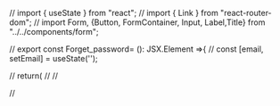 // import { useState } from "react";
// import { Link } from "react-router-dom";
// import Form, {Button, FormContainer, Input, Label,Title} from "../../components/form";

// export const Forget_password= (): JSX.Element =>{
// const [email, setEmail] = useState('');

// return(
// <FormContainer>
// <Form>
// <Title tag="h1" onClassName="title_h1" value="Recupera senha"/>
// <Label valueName="Email"/>
// <Input value={email} onSetState={setEmail} type="text" placeholder="Digite seu email"/>
// <Link to="/login" className="forgot-password">
// <Button value="Recuperar"/>
// </Link>
// </Form>
// </FormContainer>
// )
// }
